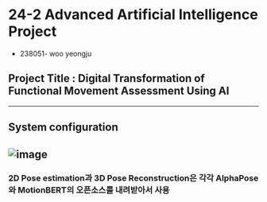 
# 24-2 Advanced Artificial Intelligence Project
- 238051- woo yeongju

## Project Title : Digital Transformation of Functional Movement Assessment Using AI
------------

## System configuration
![image](https://github.com/user-attachments/assets/36131d4f-36b0-4fb9-945e-e63588cafae4)
------------
### 2D Pose estimation과 3D Pose Reconstruction은 각각 AlphaPose와 MotionBERT의 오픈소스를 내려받아서 사용
